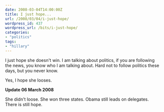 ```yaml
---
date: 2008-03-04T14:00:00Z
title: I just hope...
url: /2008/03/04/i-just-hope/
wordpress_id: 437
wordpress_url: /bits/i-just-hope/
categories:
- "politics"
tags:
- "hillary"
---
```


I just hope she doesn't win. I am talking about politics, if you are following the news, you know who I am talking about. Hard not to follow politics these days, but you never know.

Yes, I hope she looses.

<strong class="note_update">Update <span class="note_update_timestamp">06 March 2008</strong>

She didn't loose. She won three states. Obama still leads on delegates. There is still hope.

